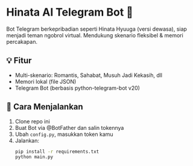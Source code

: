 # Hinata AI Telegram Bot 💬

Bot Telegram berkepribadian seperti Hinata Hyuuga (versi dewasa), siap menjadi teman ngobrol virtual. Mendukung skenario fleksibel & memori percakapan.

## 💡 Fitur
- Multi-skenario: Romantis, Sahabat, Musuh Jadi Kekasih, dll
- Memori lokal (file JSON)
- Telegram Bot (berbasis python-telegram-bot v20)

## 🚀 Cara Menjalankan
1. Clone repo ini
2. Buat Bot via @BotFather dan salin tokennya
3. Ubah `config.py`, masukkan token kamu
4. Jalankan:
   ```bash
   pip install -r requirements.txt
   python main.py
